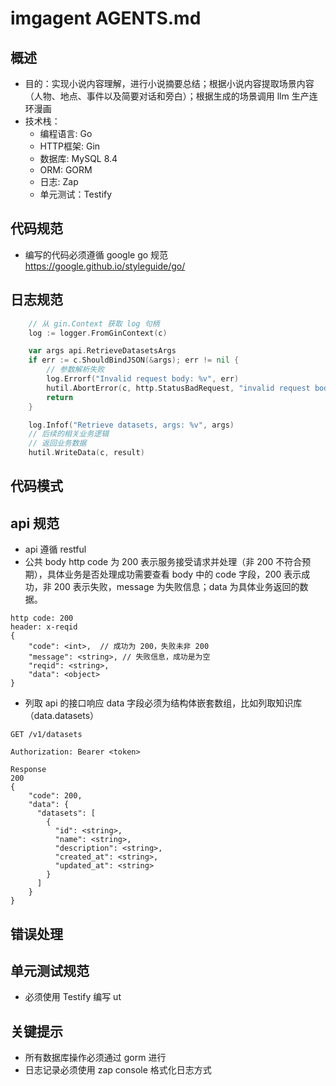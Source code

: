 # imgagent AGENTS.md

## 概述
- 目的：实现小说内容理解，进行小说摘要总结；根据小说内容提取场景内容（人物、地点、事件以及简要对话和旁白）；根据生成的场景调用 llm 生产连环漫画
- 技术栈： 
  - 编程语言: Go 
  - HTTP框架: Gin 
  - 数据库: MySQL 8.4 
  - ORM: GORM 
  - 日志: Zap
  - 单元测试：Testify

## 代码规范
- 编写的代码必须遵循 google go 规范 https://google.github.io/styleguide/go/

## 日志规范
```go
    // 从 gin.Context 获取 log 句柄
	log := logger.FromGinContext(c)

	var args api.RetrieveDatasetsArgs
	if err := c.ShouldBindJSON(&args); err != nil {
		// 参数解析失败
		log.Errorf("Invalid request body: %v", err)
		hutil.AbortError(c, http.StatusBadRequest, "invalid request body")
		return
	}

	log.Infof("Retrieve datasets, args: %v", args)
    // 后续的相关业务逻辑
	// 返回业务数据
	hutil.WriteData(c, result)
```

## 代码模式

## api 规范
- api 遵循 restful 
- 公共 body
    http code 为 200 表示服务接受请求并处理（非 200 不符合预期），具体业务是否处理成功需要查看 body 中的 code 字段，200 表示成功，非 200 表示失败，message 为失败信息；data 为具体业务返回的数据。
```
http code: 200
header: x-reqid
{
    "code": <int>,  // 成功为 200，失败未非 200
    "message": <string>, // 失败信息，成功是为空
    "reqid": <string>,
    "data": <object>
}
```
- 列取 api 的接口响应 data 字段必须为结构体嵌套数组，比如列取知识库（data.datasets）
```shell
GET /v1/datasets

Authorization: Bearer <token>

Response
200
{
    "code": 200,
    "data": {
      "datasets": [
        {
          "id": <string>,
          "name": <string>, 
          "description": <string>,
          "created_at": <string>, 
          "updated_at": <string>
        }
      ]
    }
}
```

## 错误处理

## 单元测试规范
- 必须使用 Testify 编写 ut

## 关键提示
- 所有数据库操作必须通过 gorm 进行
- 日志记录必须使用 zap console 格式化日志方式
